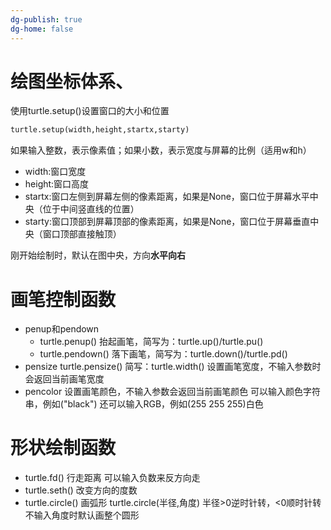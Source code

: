 ```yaml
---
dg-publish: true
dg-home: false
---
```

# 绘图坐标体系、
使用turtle.setup()设置窗口的大小和位置
```python
turtle.setup(width,height,startx,starty)
```

如果输入整数，表示像素值；如果小数，表示宽度与屏幕的比例（适用w和h）
- width:窗口宽度
- height:窗口高度
- startx:窗口左侧到屏幕左侧的像素距离，如果是None，窗口位于屏幕水平中央（位于中间竖直线的位置）
- starty:窗口顶部到屏幕顶部的像素距离，如果是None，窗口位于屏幕垂直中央（窗口顶部直接触顶）

刚开始绘制时，默认在图中央，方向**水平向右**

# 画笔控制函数
- penup和pendown
	- turtle.penup()
	 抬起画笔，简写为：turtle.up()/turtle.pu()
	 - turtle.pendown()
	 落下画笔，简写为：turtle.down()/turtle.pd()
- pensize
turtle.pensize()
简写：turtle.width()
设置画笔宽度，不输入参数时会返回当前画笔宽度
- pencolor
设置画笔颜色，不输入参数会返回当前画笔颜色
可以输入颜色字符串，例如("black")
还可以输入RGB，例如(255 255 255)白色

# 形状绘制函数
- turtle.fd()
行走距离
可以输入负数来反方向走
- turtle.seth()
改变方向的度数
- turtle.circle()
画弧形
turtle.circle(半径,角度)
半径>0逆时针转，<0顺时针转
不输入角度时默认画整个圆形
